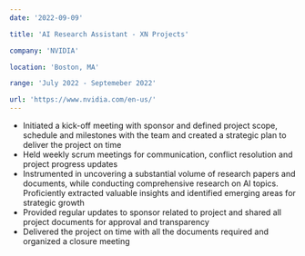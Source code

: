 ```yaml
---
date: '2022-09-09'

title: 'AI Research Assistant - XN Projects'

company: 'NVIDIA'

location: 'Boston, MA'

range: 'July 2022 - Septemeber 2022'

url: 'https://www.nvidia.com/en-us/'
---
```


- Initiated a kick-off meeting with sponsor and defined project scope, schedule and milestones with the team and created a strategic plan to deliver the project on time
- Held weekly scrum meetings for communication, conflict resolution and project progress updates
- Instrumented in uncovering a substantial volume of research papers and documents, while conducting comprehensive research on AI topics. Proficiently extracted valuable insights and identified emerging areas for strategic growth
- Provided regular updates to sponsor related to project and shared all project documents for approval and transparency
- Delivered the project on time with all the documents required and organized a closure meeting
